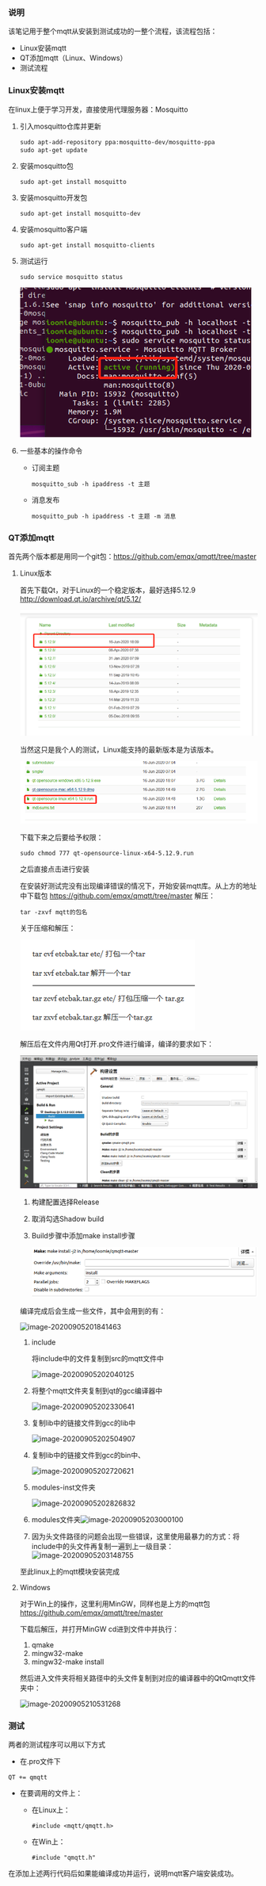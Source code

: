### 说明

该笔记用于整个mqtt从安装到测试成功的一整个流程，该流程包括：

- Linux安装mqtt
- QT添加mqtt（Linux、Windows）
- 测试流程

### Linux安装mqtt

在linux上便于学习开发，直接使用代理服务器：Mosquitto

1. 引入mosquitto仓库并更新

   ```
   sudo apt-add-repository ppa:mosquitto-dev/mosquitto-ppa
   sudo apt-get update
   ```

2. 安装mosquitto包

   ```
   sudo apt-get install mosquitto
   ```

3. 安装mosquitto开发包

   ```
   sudo apt-get install mosquitto-dev
   ```

4. 安装mosquitto客户端

   ```
   sudo apt-get install mosquitto-clients
   ```

5. 测试运行

   ```
   sudo service mosquitto status
   ```

   ![image-20200903201052846](https://raw.githubusercontent.com/ioomie/QtforSY/main/Photo_folder/image-20200903201052846.png)

6. 一些基本的操作命令

   - 订阅主题

     ```
     mosquitto_sub -h ipaddress -t 主题 
     ```

   - 消息发布

     ```
     mosquitto_pub -h ipaddress -t 主题 -m 消息
     ```

### QT添加mqtt

首先两个版本都是用同一个git包：https://github.com/emqx/qmqtt/tree/master

1. Linux版本

   首先下载Qt，对于Linux的一个稳定版本，最好选择5.12.9 http://download.qt.io/archive/qt/5.12/

   ![image-20200905194046443](https://raw.githubusercontent.com/ioomie/QtforSY/main/Photo_folder/image-20200905194046443.png)

   当然这只是我个人的测试，Linux能支持的最新版本是为该版本。

   ![image-20200905194209371](https://raw.githubusercontent.com/ioomie/QtforSY/main/Photo_folder/image-20200905194209371.png)

   下载下来之后要给予权限：

   ```
   sudo chmod 777 qt-opensource-linux-x64-5.12.9.run
   ```

   之后直接点击进行安装

   在安装好测试完没有出现编译错误的情况下，开始安装mqtt库。从上方的地址中下载包 https://github.com/emqx/qmqtt/tree/master 解压：

   ```
   tar -zxvf mqtt的包名
   ```

   关于压缩和解压：

   ![image-20200905194956137](https://raw.githubusercontent.com/ioomie/QtforSY/main/Photo_folder/image-20200905194956137.png)

   解压后在文件内用Qt打开.pro文件进行编译，编译的要求如下：

   ![image-20200905200610380](https://raw.githubusercontent.com/ioomie/QtforSY/main/Photo_folder/image-20200905200610380.png)

   1. 构建配置选择Release

   2. 取消勾选Shadow build

   3. Build步骤中添加make install步骤

      ![image-20200905200747713](https://raw.githubusercontent.com/ioomie/QtforSY/main/Photo_folder/image-20200905200747713.png)

   编译完成后会生成一些文件，其中会用到的有：

   ![image-20200905201841463](E:\GitHub\QtforSY\Photo_folder\image-20200905201841463.png)

   1. include

      将include中的文件复制到src的mqtt文件中

      ![image-20200905202040125](E:\GitHub\QtforSY\Photo_folder\image-20200905202040125.png)

   2. 将整个mqtt文件夹复制到qt的gcc编译器中

      ![image-20200905202330641](E:\GitHub\QtforSY\Photo_folder\image-20200905202330641.png)

   3. 复制lib中的链接文件到gcc的lib中

      ![image-20200905202504907](E:\GitHub\QtforSY\Photo_folder\image-20200905202504907.png)

   4. 复制lib中的链接文件到gcc的bin中、

      ![image-20200905202720621](E:\GitHub\QtforSY\Photo_folder\image-20200905202720621.png)

   5. modules-inst文件夹

      ![image-20200905202826832](E:\GitHub\QtforSY\Photo_folder\image-20200905202826832.png)

   6. modules文件夹![image-20200905203000100](E:\GitHub\QtforSY\Photo_folder\image-20200905203000100.png)

   7. 因为头文件路径的问题会出现一些错误，这里使用最暴力的方式：将include中的头文件再复制一遍到上一级目录：![image-20200905203148755](E:\GitHub\QtforSY\Photo_folder\image-20200905203148755.png)

   至此linux上的mqtt模块安装完成

2. Windows

   对于Win上的操作，这里利用MinGW，同样也是上方的mqtt包 https://github.com/emqx/qmqtt/tree/master 

   下载后解压，并打开MinGW cd进到文件中并执行：

   1. qmake
   2. mingw32-make
   3. mingw32-make install

   然后进入文件夹将相关路径中的头文件复制到对应的编译器中的QtQmqtt文件夹中：

   ![image-20200905210531268](E:\GitHub\QtforSY\Photo_folder\image-20200905210531268.png)

### 测试

两者的测试程序可以用以下方式

- 在.pro文件下

```
QT += qmqtt
```

- 在要调用的文件上：

  - 在Linux上：

    ```
    #include <mqtt/qmqtt.h>
    ```

  - 在Win上：

    ```
    #include "qmqtt.h"
    ```

在添加上述两行代码后如果能编译成功并运行，说明mqtt客户端安装成功。